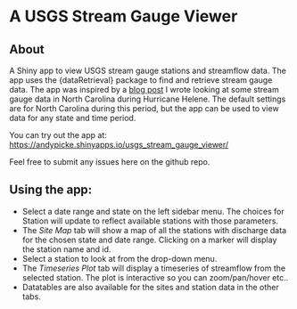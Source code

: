 # A USGS Stream Gauge Viewer

## About

A Shiny app to view USGS stream gauge stations and streamflow data. The app uses the {dataRetrieval} package to find and retrieve stream gauge data. The app was inspired by a [blog post](https://andypicke.quarto.pub/portfolio/posts/helene_stream_gauges/helene_stream_gauge.html) I wrote looking at some stream gauge data in North Carolina during Hurricane Helene. The default settings are for North Carolina during this period, but the app can be used to view data for any state and time period.

You can try out the app at: <https://andypicke.shinyapps.io/usgs_stream_gauge_viewer/>

Feel free to submit any issues here on the github repo.

## Using the app:

-   Select a date range and state on the left sidebar menu. The choices for Station will update to reflect available stations with those parameters.
-   The *Site Map* tab will show a map of all the stations with discharge data for the chosen state and date range. Clicking on a marker will display the station name and id.
-   Select a station to look at from the drop-down menu.
-   The *Timeseries Plot* tab will display a timeseries of streamflow from the selected station. The plot is interactive so you can zoom/pan/hover etc..
-   Datatables are also available for the sites and station data in the other tabs.
